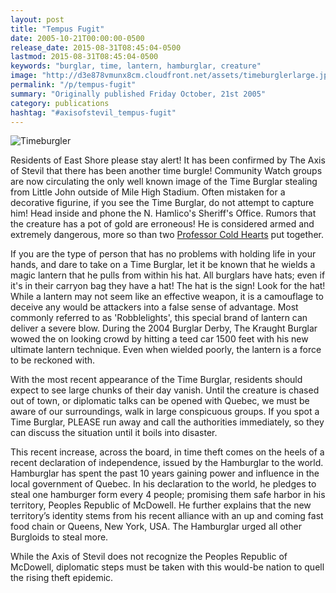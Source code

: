 ```yaml
---
layout: post
title: "Tempus Fugit"
date: 2005-10-21T00:00:00-0500
release_date: 2015-08-31T08:45:04-0500
lastmod: 2015-08-31T08:45:04-0500
keywords: "burglar, time, lantern, hamburglar, creature"
image: "http://d3e878vmunx8cm.cloudfront.net/assets/timeburglerlarge.jpg"
permalink: "/p/tempus-fugit"
summary: "Originally published Friday October, 21st 2005"
category: publications
hashtag: "#axisofstevil_tempus-fugit"
---
```


[id_1]: http://d3e878vmunx8cm.cloudfront.net/assets/timeburglerlarge.jpg "Timeburgler"
![Timeburgler][id_1]

Residents of East Shore please stay alert! It has been confirmed by The Axis of Stevil that there has been another time burgle! Community Watch groups are now circulating the only well known image of the Time Burglar stealing from Little John outside of Mile High Stadium. Often mistaken for a decorative figurine, if you see the Time Burglar, do not attempt to capture him! Head inside and phone the N. Hamlico's Sheriff's Office. Rumors that the creature has a pot of gold are erroneous! He is considered armed and extremely dangerous, more so than two [Professor Cold Hearts](http://www.student.tue.nl/u/a.f.smeijers/cbc/ynstbh.htm "Professor Cold Hearts") put together. 

If you are the type of person that has no problems with holding life in your hands, and dare to take on a Time Burglar, let it be known that he wields a magic lantern that he pulls from within his hat. All burglars have hats; even if it's in their carryon bag they have a hat! The hat is the sign! Look for the hat! 
While a lantern may not seem like an effective weapon, it is a camouflage to deceive any would be attackers into a false sense of advantage. Most commonly referred to as 'Robblelights', this special brand of lantern can deliver a severe blow. During the 2004 Burglar Derby, The Kraught Burglar wowed the on looking crowd by hitting a teed car 1500 feet with his new ultimate lantern technique. Even when wielded poorly, the lantern is a force to be reckoned with.

With the most recent appearance of the Time Burglar, residents should expect to see large chunks of their day vanish. Until the creature is chased out of town, or diplomatic talks can be opened with Quebec, we must be aware of our surroundings, walk in large conspicuous groups. If you spot a Time Burglar, PLEASE run away and call the authorities immediately, so they can discuss the situation until it boils into disaster.

This recent increase, across the board, in time theft comes on the heels of a recent declaration of independence, issued by the Hamburglar to the world. Hamburglar has spent the past 10 years gaining power and influence in the local government of Quebec. In his declaration to the world, he pledges to steal one hamburger form every 4 people; promising them safe harbor in his territory, Peoples Republic of McDowell. He further explains that the new territory’s identity stems from his recent alliance with an up and coming fast food chain or Queens, New York, USA. The Hamburglar urged all other Burgloids to steal more.

While the Axis of Stevil does not recognize the Peoples Republic of McDowell, diplomatic steps must be taken with this would-be nation to quell the rising theft epidemic.
